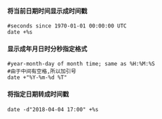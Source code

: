 #### 将当前日期时间显示成时间戳
	#seconds since 1970-01-01 00:00:00 UTC
    date +%s

#### 显示成年月日时分秒指定格式
	#year-month-day of month time; same as %H:%M:%S
    #由于中间有空格,所以加引号
    date +"%Y-%m-%d %T"

#### 将指定日期转成时间戳
    date -d"2018-04-04 17:00" +%s